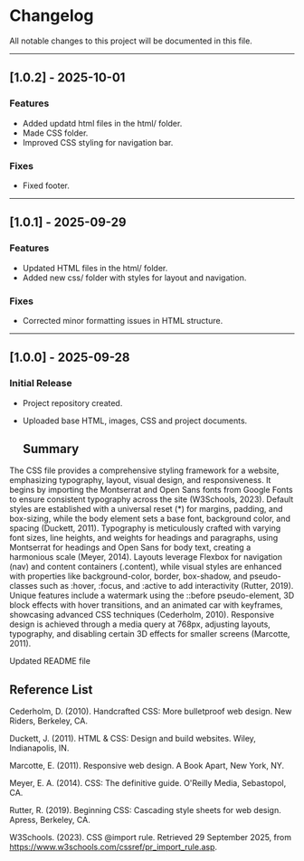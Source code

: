 # Changelog

All notable changes to this project will be documented in this file.  

---

## [1.0.2] - 2025-10-01
###  Features
- Added updatd html files in the html/ folder.
- Made CSS folder.
- Improved CSS styling for navigation bar.

###  Fixes
- Fixed footer.

---

## [1.0.1] - 2025-09-29
###  Features
- Updated HTML files in the html/ folder.
- Added new css/ folder with styles for layout and navigation.

###  Fixes
- Corrected minor formatting issues in HTML structure.

---

## [1.0.0] - 2025-09-28
###  Initial Release
- Project repository created.
- Uploaded base HTML, images, CSS and project documents.

  ## Summary
The CSS file provides a comprehensive styling framework for a website, emphasizing typography, layout, visual design, and responsiveness. It begins by importing the Montserrat and Open Sans fonts from Google Fonts to ensure consistent typography across the site (W3Schools, 2023). Default styles are established with a universal reset (*) for margins, padding, and box-sizing, while the body element sets a base font, background color, and spacing (Duckett, 2011). Typography is meticulously crafted with varying font sizes, line heights, and weights for headings and paragraphs, using Montserrat for headings and Open Sans for body text, creating a harmonious scale (Meyer, 2014). Layouts leverage Flexbox for navigation (nav) and content containers (.content), while visual styles are enhanced with properties like background-color, border, box-shadow, and pseudo-classes such as :hover, :focus, and :active to add interactivity (Rutter, 2019). Unique features include a watermark using the ::before pseudo-element, 3D block effects with hover transitions, and an animated car with keyframes, showcasing advanced CSS techniques (Cederholm, 2010). Responsive design is achieved through a media query at 768px, adjusting layouts, typography, and disabling certain 3D effects for smaller screens (Marcotte, 2011). 

Updated README file

## Reference List
Cederholm, D. (2010). Handcrafted CSS: More bulletproof web design. New Riders, Berkeley, CA.

Duckett, J. (2011). HTML & CSS: Design and build websites. Wiley, Indianapolis, IN.

Marcotte, E. (2011). Responsive web design. A Book Apart, New York, NY.

Meyer, E. A. (2014). CSS: The definitive guide. O'Reilly Media, Sebastopol, CA.

Rutter, R. (2019). Beginning CSS: Cascading style sheets for web design. Apress, Berkeley, CA.

W3Schools. (2023). CSS @import rule. Retrieved 29 September 2025, from https://www.w3schools.com/cssref/pr_import_rule.asp.




